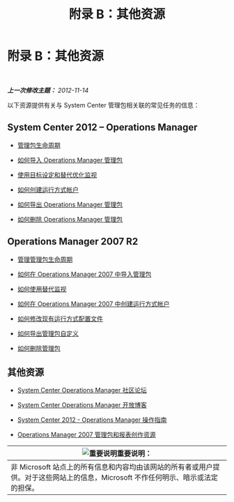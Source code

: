 ﻿---
title: 附录 B：其他资源
TOCTitle: 附录 B：其他资源
ms:assetid: 3bcfb237-604a-4902-a003-b366cbf5a600
ms:mtpsurl: https://technet.microsoft.com/zh-cn/library/Dn195905(v=EXCHG.150)
ms:contentKeyID: 53275720
ms.date: 04/03/2015
mtps_version: v=EXCHG.150
ms.translationtype: HT
---

# 附录 B：其他资源

 

_**上一次修改主题：**  2012-11-14_

以下资源提供有关与 System Center 管理包相关联的常见任务的信息：

## System Center 2012 – Operations Manager

  - [管理包生命周期](http://go.microsoft.com/fwlink/p/?linkid=232986)

  - [如何导入 Operations Manager 管理包](http://go.microsoft.com/fwlink/p/?linkid=219431)

  - [使用目标设定和替代优化监视](http://go.microsoft.com/fwlink/p/?linkid=217065)

  - [如何创建运行方式帐户](http://go.microsoft.com/fwlink/p/?linkid=232988)

  - [如何导出 Operations Manager 管理包](http://go.microsoft.com/fwlink/p/?linkid=232990)

  - [如何删除 Operations Manager 管理包](http://go.microsoft.com/fwlink/p/?linkid=232991)

## Operations Manager 2007 R2

  - [管理管理包生命周期](http://go.microsoft.com/fwlink/?linkid=211463)

  - [如何在 Operations Manager 2007 中导入管理包](http://go.microsoft.com/fwlink/?linkid=142351)

  - [如何使用替代监视](http://go.microsoft.com/fwlink/?linkid=117777)

  - [如何在 Operations Manager 2007 中创建运行方式帐户](http://go.microsoft.com/fwlink/?linkid=165410)

  - [如何修改现有运行方式配置文件](http://go.microsoft.com/fwlink/?linkid=165412)

  - [如何导出管理包自定义](http://go.microsoft.com/fwlink/?linkid=209940)

  - [如何删除管理包](http://go.microsoft.com/fwlink/?linkid=209941)

## 其他资源

  - [System Center Operations Manager 社区论坛](http://go.microsoft.com/fwlink/?linkid=179635)

  - [System Center Operations Manager 开放博客](http://go.microsoft.com/fwlink/?linkid=246391)

  - [System Center 2012 - Operations Manager 操作指南](http://go.microsoft.com/fwlink/?linkid=246383)

  - [Operations Manager 2007 管理包和报表创作资源](http://go.microsoft.com/fwlink/?linkid=246388)

<table>
<thead>
<tr class="header">
<th><img src="images/Dn195905.important(EXCHG.150).gif" title="重要说明" alt="重要说明" />重要说明：</th>
</tr>
</thead>
<tbody>
<tr class="odd">
<td>非 Microsoft 站点上的所有信息和内容均由该网站的所有者或用户提供。对于这些网站上的信息，Microsoft 不作任何明示、暗示或法定的担保。</td>
</tr>
</tbody>
</table>

